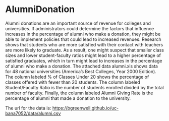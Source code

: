 # AlumniDonation

Alumni donations are an important source of revenue for colleges and universities. If administrators could determine the factors that influence 
increases in the percentage of alumni who make a donation, they might be able to implement policies that could lead to increased revenues. Research 
shows that students who are more satisfied with their contact with teachers are more likely to graduate. As a result, one might suspect that smaller 
class sizes and lower student-faculty ratios might lead to a higher percentage of satisfied graduates, which in turn might lead to increases in the 
percentage of alumni who make a donation. The attached data alumni.xls shows data for 48 national universities (America’s Best Colleges, Year 2000 Edition). 
The column labeled % of Classes Under 20 shows the percentage of classes offered with fewer than 20 students. The column labeled Student/Faculty Ratio is 
the number of students enrolled divided by the total number of faculty. Finally, the column labeled Alumni Giving Rate is the percentage of alumni that made
 a donation to the university.
 
 The url for the data is:
https://bgreenwell.github.io/uc-bana7052/data/alumni.csv
